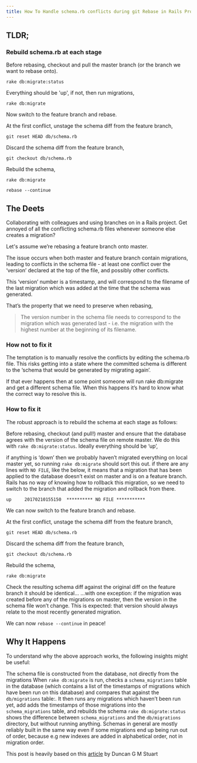 ```yaml
---
title: How To Handle schema.rb conflicts during git Rebase in Rails Projects
---
```


## TLDR;

### Rebuild schema.rb at each stage
Before rebasing, checkout and pull the master branch (or the branch we want to
rebase onto).

`rake db:migrate:status`

Everything should be 'up', if not, then run migrations,

`rake db:migrate`

Now switch to the feature branch and rebase.

At the first conflict, unstage the schema diff from the feature branch,

`git reset HEAD db/schema.rb`

Discard the schema diff from the feature branch,

`git checkout db/schema.rb`

Rebuild the schema,

`rake db:migrate`

`rebase --continue`


## The Deets

Collaborating with colleagues and using branches on in a Rails project. Get
annoyed of all the conflicting schema.rb files whenever someone else creates a
migration?

Let's assume we’re rebasing a feature branch onto master.

The issue occurs when both master and feature branch contain migrations, leading
to conflicts in the schema file - at least one conflict over the ‘version’
declared at the top of the file, and possibly other conflicts.

This ‘version’ number is a timestamp, and will correspond to the filename of the
last migration which was added at the time that the schema was generated.

That’s the property that we need to preserve when rebasing,
> The version number in the schema file needs to correspond to the migration which
was generated last - i.e. the migration with the highest number at the beginning
of its filename.

### How not to fix it
The temptation is to manually resolve the conflicts by editing the schema.rb
file. This risks getting into a state where the committed schema is different to
the ‘schema that would be generated by migrating again’.

If that ever happens then at some point someone will run rake db:migrate and get
a different schema file. When this happens it’s hard to know what the correct
way to resolve this is.

### How to fix it
The robust approach is to rebuild the schema at each stage as follows:

Before rebasing, checkout (and pull!) master and ensure that the database
agrees with the version of the schema file on remote master. We do this with `rake
db:migrate:status`. Ideally everything should be ‘up’,

if anything is ‘down’ then we probably haven’t migrated everything on
local master yet, so running `rake db:migrate` should sort this out.
if there are any lines with `NO FILE`, like the below, it means that a migration that has
been applied to the database doesn’t exist on master and is on a feature branch.
Rails has no way of knowing how to rollback this migration,
so we need to switch to the branch that added the migration and
rollback from there.

`up     20170210155150  ********** NO FILE ***********`

We can now switch to the feature branch and rebase.

At the first conflict, unstage the schema diff from the feature branch,

`git reset HEAD db/schema.rb`

Discard the schema diff from the feature branch,

`git checkout db/schema.rb`

Rebuild the schema,

`rake db:migrate`

Check the resulting schema diff against the original diff on the feature branch
it should be identical...
...with one exception: if the migration was created before any of
the migrations on master, then the version in the schema file won’t change.
This is expected: that version should always relate to the most recently
generated migration.

We can now `rebase --continue` in peace!

## Why It Happens
To understand why the above approach works, the following insights might be
useful:

The schema file is constructed from the database, not directly from the
migrations
When `rake db:migrate` is run, checks a `schema_migrations` table in the database
(which contains a list of the timestamps of migrations which have been run on
this database) and compares that against the `db/migrations` table:. It then runs
any migrations which haven’t been run yet, add adds the timestamps of those
migrations into the `schema_migrations` table, and rebuilds the schema
`rake db:migrate:status` shows the difference between `schema_migrations` and the
`db/migrations` directory, but without running anything.
Schemas in general are mostly reliably built in the same way even if some
migrations end up being run out of order, because e.g new indexes are added in
alphabetical order, not in migration order.


This post is heavily based on this [article](http://dgmstuart.github.io/blog/2017/04/12/how-to-recover-from-rails-database-schema-conflicts-when-rebasing/) by Duncan G M Stuart

